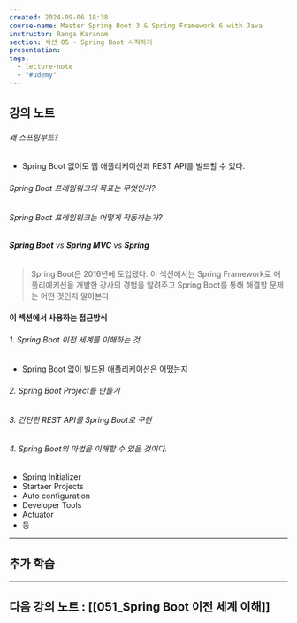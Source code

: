 ```yaml
---
created: 2024-09-06 18:38
course-name: Master Spring Boot 3 & Spring Framework 6 with Java
instructor: Ranga Karanam
section: 섹션 05 - Spring Boot 시작하기
presentation: 
tags:
  - lecture-note
  - "#udemy"
---
```

## 강의 노트
###### 왜 스프링부트?
- Spring Boot 없어도 웹 애플리케이션과 REST API를 빌드할 수 있다.
###### Spring Boot 프레임워크의 목표는 무엇인가?
###### Spring Boot 프레임워크는 어떻게 작동하는가?
###### **Spring Boot** vs **Spring MVC** vs **Spring**

> Spring Boot은 2016년에 도입됐다.
> 이 섹션에서는 Spring Framework로 애플리에키션을 개발한 강사의 경험을 알려주고
> Spring Boot를 통해 해결할 문제는 어떤 것인지 알아본다.
> 

#### 이 섹션에서 사용하는 접근방식
###### 1. Spring Boot 이전 세계를 이해하는 것
- Spring Boot 없이 빌드된 애플리케이션은 어땠는지
###### 2. Spring Boot Project를 만들기
###### 3. 간단한 REST API를 Spring Boot로 구현
###### 4. Spring Boot의 마법을 이해할 수 있을 것이다.
- Spring Initializer
- Startaer Projects
- Auto configuration
- Developer Tools
- Actuator 
- 등



---
## 추가 학습


---
## 다음 강의 노트 : [[051_Spring Boot 이전 세계 이해]]
